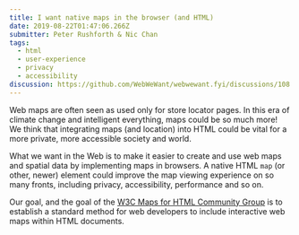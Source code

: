 ```yaml
---
title: I want native maps in the browser (and HTML)
date: 2019-08-22T01:47:06.266Z
submitter: Peter Rushforth & Nic Chan
tags:
  - html
  - user-experience
  - privacy
  - accessibility
discussion: https://github.com/WebWeWant/webwewant.fyi/discussions/108
---
```


Web maps are often seen as used only for store locator pages.  In this era of climate change and intelligent everything, maps could be so much more!  We think that integrating maps (and location) into HTML could be vital for a more private, more accessible society and world.

What we want in the Web is to make it easier to create and use web maps and spatial data by implementing maps in browsers. A native HTML `map` (or other, newer) element could improve the map viewing experience on so many fronts, including privacy, accessibility, performance and so on.

Our goal, and the goal of the [W3C Maps for HTML Community Group](https://www.w3.org/community/maps4html/) is to establish a standard method for web developers to include interactive web maps within HTML documents.
